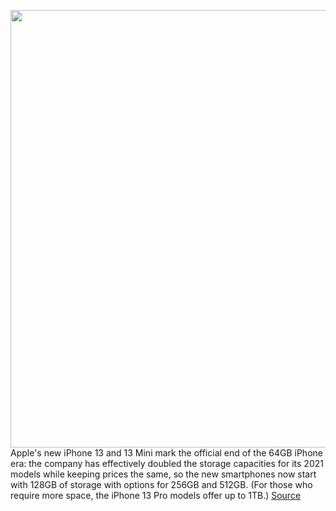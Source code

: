 <img src='https://cdn.vox-cdn.com/thumbor/Zw8jDncc7skZn8BlAEuLs5_c33s=/0x0:1780x999/1200x800/filters:focal(748x358:1032x642)/cdn.vox-cdn.com/uploads/chorus_image/image/69861351/lcimg_78e65da1_4e90_4b7e_a300_6bce2342e8ea.0.jpg' width='700px' /><br/>
Apple's new iPhone 13 and 13 Mini mark the official end of the 64GB iPhone era: the company has effectively doubled the storage capacities for its 2021 models while keeping prices the same, so the new smartphones now start with 128GB of storage with options for 256GB and 512GB. (For those who require more space, the iPhone 13 Pro models offer up to 1TB.)
<a href='https://www.theverge.com/22675300/apple-64gb-iphone-13-128gb-standard-storage-space-photos-videos-apps'> Source <a/>
